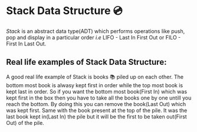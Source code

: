 # **Stack Data Structure**  :cd:
*Stack* is an abstract data type(ADT) which performs operations like push, pop and display in a particular order *i.e* LIFO - Last In First Out or FILO - First In Last Out.

## Real life examples of Stack Data Structure:
A good real life example of Stack is books :books: piled up on each other. The bottom most book is alwasy kept first in order while the top most book is kept last in order. So if you want the bottom most book(First In) which was kept first in the box then you have to take all the books one by one untill you reach the bottom. By doing this you can remove the book(Last Out) which was kept first. Same with the book present at the top of the pile. It was the last book kept in(Last In) the pile but it will be the first to be taken out(First Out) of the pile.
